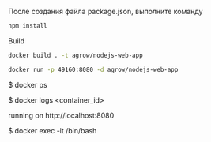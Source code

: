 После создания файла package.json, выполните команду
```bash
npm install
```

Build
```bash
docker build . -t agrow/nodejs-web-app
```

[//]: # (Запуск образа с флагом -d позволяет контейнеру работать в фоновом режиме. Флаг -p перенаправляет публичный порт 
на приватный порт внутри контейнера.)
```bash
docker run -p 49160:8080 -d agrow/nodejs-web-app
```

[//]: # (отобразить все контейнеры, чтобы получить id нужного нам)
$ docker ps

[//]: # (отобразить логи)
$ docker logs <container_id>

[//]: # (пример логов)
running on http://localhost:8080

[//]: # (войти в контейнер в интерактивном режиме)
$ docker exec -it <container id> /bin/bash